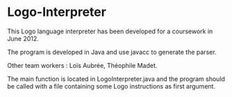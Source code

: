 Logo-Interpreter
================

This Logo language interpreter has been developed for a coursework in June 2012.

The program is developed in Java and use javacc to generate the parser.

Other team workers : Loïs Aubrée, Théophile Madet.

The main function is located in LogoInterpreter.java and the program should be called with a file containing some Logo instructions as first argument.
